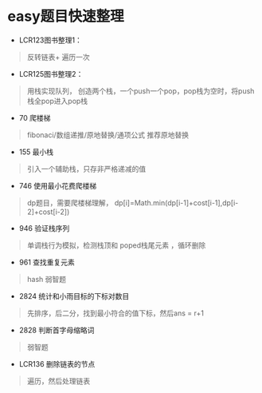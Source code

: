 # easy题目快速整理

-  LCR123图书整理1：
> 反转链表+ 遍历一次

-  LCR125图书整理2：
> 用栈实现队列， 创造两个栈，一个push一个pop，pop栈为空时，将push栈全pop进入pop栈

-  70 爬楼梯
> fibonaci/数组递推/原地替换/通项公式  推荐原地替换

- 155 最小栈
>  引入一个辅助栈，只存非严格递减的值

- 746 使用最小花费爬楼梯
> dp题目，需要爬楼梯理解， dp[i]=Math.min(dp[i-1]+cost[i-1],dp[i-2]+cost[i-2])

- 946 验证栈序列
> 单调栈行为模拟，检测栈顶和 poped栈尾元素 ，循环删除

- 961 查找重复元素
> hash 弱智题

- 2824 统计和小雨目标的下标对数目
> 先排序，后二分，找到最小符合的值下标，然后ans = r+1

- 2828 判断首字母缩略词
> 弱智题

- LCR136 删除链表的节点
> 遍历，然后处理链表

